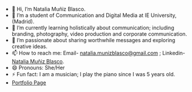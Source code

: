 - 👋 Hi, I’m Natalia Muñiz Blasco.
- 👀 I’m a student of Communication and Digital Media at IE University,(Madrid).
- 🌱 I’m currently learning holistically about communication; including branding, photography, video production and corporate communication.
- 💞️ I’m passionate about sharing worthwhile messages and exploring creative ideas.
- 📫 How to reach me: Email- natalia.munizblasco@gmail.com ; Linkedin- [Natalia Muñiz Blasco](https://www.linkedin.com/in/nataliamuñizblasco/). 
- 😄 Pronouns: She/Her
- ⚡ Fun fact: I am a musician; I play the piano since I was 5 years old.
- [Portfolio Page](nataliamunizblasco.me/)

<!---
natalia-munizblasco/natalia-munizblasco is a ✨ special ✨ repository because its `README.md` (this file) appears on your GitHub profile.
You can click the Preview link to take a look at your changes.
--->
